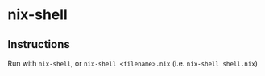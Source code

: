 # nix-shell

## Instructions

Run with `nix-shell`, or `nix-shell <filename>.nix` (i.e. `nix-shell shell.nix`)